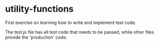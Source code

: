 # utility-functions

First exercise on learning how to write and implement test code.

The test.js file has all test code that needs to be passed, while
other files provide the 'production' code.
